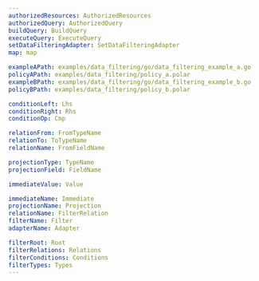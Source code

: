 ```yaml
---
authorizedResources: AuthorizedResources
authorizedQuery: AuthorizedQuery
buildQuery: BuildQuery
executeQuery: ExecuteQuery
setDataFilteringAdapter: SetDataFilteringAdapter
map: map

exampleAPath: examples/data_filtering/go/data_filtering_example_a.go
policyAPath: examples/data_filtering/policy_a.polar
exampleBPath: examples/data_filtering/go/data_filtering_example_b.go
policyBPath: examples/data_filtering/policy_b.polar

conditionLeft: Lhs
conditionRight: Rhs
conditionOp: Cmp

relationFrom: FromTypeName
relationTo: ToTypeName
relationName: FromFieldName

projectionType: TypeName
projectionField: FieldName

immediateValue: Value

immediateName: Immediate
projectionName: Projection
relationName: FilterRelation
filterName: Filter
adapterName: Adapter

filterRoot: Root
filterRelations: Relations
filterConditions: Conditions
filterTypes: Types
---
```

